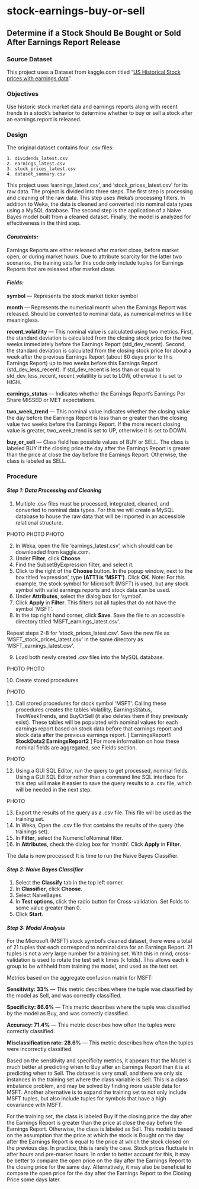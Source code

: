 # stock-earnings-buy-or-sell

## Determine if a Stock Should Be Bought or Sold After Earnings Report Release ## 

### Source Dataset ###

This project uses a Dataset from kaggle.com titled “[US Historical Stock prices with earnings data](https://www.kaggle.com/tsaustin/us-historical-stock-prices-with-earnings-data?select=stocks_latest "US Historical Stock prices with earnings data")”.

### Objectives ###

Use historic stock market data and earnings reports along with recent trends in a stock’s behavior to determine whether to buy or sell a stock after an earnings report is released. 

### Design ###

The original dataset contains four .csv files:
	
	1. dividends_latest.csv
	2. earnings_latest.csv
	3. stock_prices_latest.csv
	4. dataset_summary.csv

This project uses ‘earnings_latest.csv’, and ‘stock_prices_latest.csv’ for its raw data. The project is divided into three steps. The first step is processing and cleaning of the raw data. This step uses Weka’s processing filters. In addition to Weka, the data is cleaned and converted into nominal data types using a MySQL database. The second step is the application of a Naive Bayes model built from a cleaned dataset. Finally, the model is analyzed for effectiveness in the third step.

#### *Constraints:* ####

Earnings Reports are either released after market close, before market open, or during market hours. Due to attribute scarcity for the latter two scenarios, the training sets for this code only include tuples for Earnings Reports that are released after market close.

#### *Fields:* ####

**symbol** — Represents the stock market ticker symbol

**month** — Represents the numerical month when the Earnings Report was released. Should be converted to nominal data, as numerical metrics will be meaningless.

**recent_volatility** — This nominal value is calculated using two metrics. First, the standard deviation is calculated from the closing stock price for the two weeks immediately before the Earnings Report (std_dev_recent). Second, the standard deviation is calculated from the closing stock price for about a week after the previous Earnings Report (about 80 days prior to this Earnings Report) up to two weeks before this Earnings Report (std_dev_less_recent). If std_dev_recent is less than or equal to std_dev_less_recent, recent_volatility is set to LOW, otherwise it is set to HIGH.

**earnings_status** — Indicates whether the Earnings Report’s Earnings Per Share MISSED or MET expectations.

**two_week_trend** — This nominal value indicates whether the closing value the day before the Earnings Report is less than or greater than the closing value two weeks before the Earnings Report. If the more recent closing value is greater, two_week_trend is set to UP, otherwise it is set to DOWN.

**buy_or_sell** — Class field has possible values of BUY or SELL. The class is labeled BUY if the closing price the day after the Earnings Report is greater than the price at close the day before the Earnings Report. Otherwise, the class is labeled as SELL.

### Procedure ###

#### *Step 1: Data Processing and Cleaning* ####

1. Multiple .csv files must be processed, integrated, cleaned, and converted to nominal data types. For this we will create a MySQL database to house the raw data that will be imported in an accessible relational structure.



PHOTO <create-database>
PHOTO <create-table-earnings>
PHOTO <create-table-stock-prices>



2. In Weka, open the file ‘earnings_latest.csv’, which should can be downloaded from kaggle.com.
3.  Under **Filter**, click **Choose**.
4. Find the SubsetByExpression filter, and select it.
5. Click to the right of the **Choose** button. In the popup window, next to the box titled ‘expression’, type **(ATT1 is ‘MSFT’)**. Click **OK**. 
Note: For this example, the stock symbol for Microsoft (MSFT) is used, but any stock symbol with valid earnings reports and stock data can be used.
6. Under **Attributes**, select the dialog box for ‘symbol’.
7. Click **Apply** in **Filter**. This filters out all tuples that do not have the symbol ‘MSFT’.
8. In the top right hand corner, click **Save**. Save the file to an accessible directory titled ‘MSFT_earnings_latest.csv’.

Repeat steps 2-8 for ‘stock_prices_latest.csv’. Save the new file as ‘MSFT_stock_prices_latest.csv’ in the same directory as ‘MSFT_earnings_latest.csv’.
 
9. Load both newly created .csv files into the MySQL database.


PHOTO <load-infile-earnings>
PHOTO <load-infile-stocks>	
	

10. Create stored procedures 



PHOTO <create-procedures>	





11. Call stored procedures for stock symbol ‘MSFT’. Calling these procedures creates the tables Volatility, EarningsStatus, TwoWeekTrends, and BuyOrSell (it also deletes them if they previously exist). These tables will be populated with nominal values for each earnings report based on stock data before that earnings report and stock data after the previous earnings report. [ EarningsReport1 **StockData2 EarningsReport2** ] For more information on how these nominal fields are aggregated, see Fields section.





PHOTO <call-procedures>




12. Using a GUI SQL Editor, run the query to get processed, nominal fields. Using a GUI SQL Editor rather than a command line SQL interface for this step will make it easier to save the query results to a .csv file, which will be needed in the next step.


PHOTO <main-query>
	
	
13. Export the results of the query as a .csv file. This file will be used as the training set.
14. In Weka, Open the .csv file that contains the results of the query (the trainings set).
15. In **Filter**, select the NumericToNominal filter. 
16. In **Attributes**, check the dialog box for ‘month’. Click **Apply** in **Filter**.

The data is now processed! It is time to run the Naive Bayes Classifier.

#### *Step 2: Naive Bayes Classifier* ####

1. Select the **Classify** tab in the top left corner.
2. In **Classifier**, click **Choose**.
3. Select NaiveBayes.
4. In **Test options**, click the radio button for Cross-validation. Set Folds to some value greater than 0.
5. Click **Start**.

#### *Step 3: Model Analysis* ####

For the Microsoft (MSFT) stock symbol’s cleaned dataset, there were a total of 21 tuples that each correspond to nominal data for an Earnings Report. 21 tuples is not a very large number for a training set. With this in mind, cross-validation is used to rotate the test set k times (k folds). This allows each k group to be withheld from training the model, and used as the test set. 

Metrics based on the aggregate confusion matrix for MSFT:

**Sensitivity: 33%** — This metric describes where the tuple was classified by the model as Sell, and was correctly classified. 

**Specificity: 86.6%** — This metric describes where the tuple was classified by the model as Buy, and was correctly classified.

**Accuracy: 71.4%** — This metric describes how often the tuples were correctly classified.

**Misclassification rate: 28.6%** — This metric describes how often the tuples were incorrectly classified.

Based on the sensitivity and specificity metrics, it appears that the Model is much better at predicting when to Buy after an Earnings Report than it is at predicting when to Sell. The dataset is very small, and there are only six instances in the training set where the class variable is Sell. This is a class imbalance problem, and may be solved by finding more usable data for MSFT. Another alternative is to expand the training set to not only include MSFT tuples, but also include tuples for symbols that have a high covariance with MSFT.

For the training set, the class is labeled Buy if the closing price the day after the Earnings Report is greater than the price at close the day before the Earnings Report. Otherwise, the class is labeled as Sell. This model is based on the assumption that the price at which the stock is Bought on the day after the Earnings Report is equal to the price at which the stock closed on the previous day. In practice, this is rarely the case. Stock prices fluctuate in after hours and pre-market hours. In order to better account for this, it may be better to compare the open price on the day after the Earnings Report to the closing price for the same day. Alternatively, it may also be beneficial to compare the open price for the day after the Earnings Report to the Closing Price some days later.








